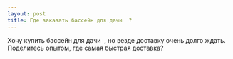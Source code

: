 ```yaml
---
layout: post 
title: Где заказать бассейн для дачи ‌ ‌? 
--- 
```

Хочу купить бассейн для дачи ‌ ‌, но везде доставку очень долго ждать. Поделитесь опытом, где самая быстрая доставка?